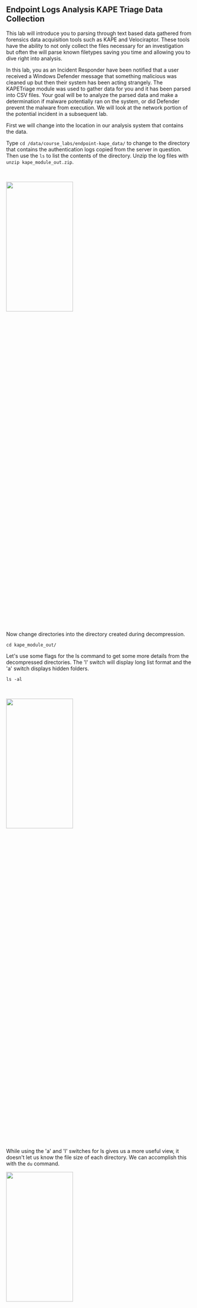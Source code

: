 ## Endpoint Logs Analysis KAPE Triage Data Collection

This lab will introduce you to parsing through text based data gathered from forensics data acquisition tools such as KAPE and Velociraptor.  These tools have the ability to not only collect the files necessary for an investigation but often the will parse known filetypes saving you time and allowing you to dive right into analysis.

In this lab, you as an Incident Responder have been notified that a user received a Windows Defender message that something malicious was cleaned up but then their system has been acting strangely.  The KAPETriage module was used to gather data for you and it has been parsed into CSV files. Your goal will be to analyze the parsed data and make a determination if malware potentially ran on the system, or did Defender prevent the malware from execution.  We will look at the network portion of the potential incident in a subsequent lab.

First we will change into the location in our analysis system that contains the data.

Type `cd /data/course_labs/endpoint-kape_data/` to change to the directory that contains the authentication logs copied from the server in question.  Then use the `ls` to list the contents of the directory.  Unzip the log files with `unzip kape_module_out.zip`.

&nbsp;

<img src="images/endpoint-kape_data_0.png"  width="60%" height="30%">

&nbsp;

Now change directories into the directory created during decompression.

```
cd kape_module_out/

```

Let's use some flags for the ls command to get some more details from the decompressed directories.  The 'l' switch will display long list format and the 'a' switch displays hidden folders.

```
ls -al
```

&nbsp;

<img src="images/endpoint-kape_data_1.png"  width="60%" height="30%">

&nbsp;

While using the 'a' and 'l' switches for ls gives us a more useful view, it doesn't let us know the file size of each directory.  We can accomplish this with the `du` command.
&nbsp;

<img src="images/endpoint-kape_data_2.png"  width="60%" height="30%">

&nbsp;

This is getting us closer, but its not clear (without reading the manual) what the numbers in front of the files and directories are.  Like almost all common Linux commands, flags following the commands change the processing options for that command.  For du, the -h command makes the output "human readable".

&nbsp;

<img src="images/endpoint-kape_data_3.png"  width="60%" height="30%">

&nbsp;

It appears that most of the data is from the FileSystem module and the EventLog module and the file sizes for the gathered data seem to be what we would expect.  We saw in an an earlier lab that the command line is one way to view, filter, and sort data text files.  You can also use spreadsheet programs, but know that they have data size limitations and have trouble with large files.  The files in this lab do not approach that limit, but it is good to use tools from the start that will meet your needs.

The [TAD Viewer](https://www.tadviewer.com/) is an example fast viewer program that can handle larger data sets.  Launch it from the menu bar at the bottom of the VM and select the /home/dfir/temp.csv file.

&nbsp;

<img src="images/endpoint-kape_data_4.png"  width="60%" height="30%">

&nbsp;

When starting a host investigation that involved malware, analyzing process execution is a good place to start. Select "Other Locations" option and select the "Computer" icon and navigate to `/data/course_labs/endpoint-kape_data/kape_module_out/ProgramExecution` and open 'the 20220301002851_PECmd_Output.csv' file.


&nbsp;

<img src="images/endpoint-kape_data_5.png"  width="60%" height="30%">

&nbsp;

Scroll over to the "Last Run" column and click it to sort from the most recent to oldest date.  Take a moment to look at the applications run in the last hour or so.  Do any of these look malicious?  Unfortunately its rarely that easy, but this will help us paint a picture as we look at more data.

&nbsp;

<img src="images/endpoint-kape_data_6.png"  width="60%" height="30%">

&nbsp;

Next we should take a look at the event logs. In the TADViewer window got to the File menu and "Open File..." and open 20220301002458_EvtxECmd_Output.csv file in the `/data/course_labs/endpoint-kape_data/kape_module_out/EventLogs` directory.  When asked if you want to open in a new or existing window, select the new window option.

&nbsp;

<img src="images/endpoint-kape_data_7.png"  width="60%" height="30%">

&nbsp;

There are 143,881 events so we will not be able to start reading through them all sequentially, we need to filter them down.  Usually in an Incident Response scenario, there is a pivot point of data where we can start.  In this case, the user mentioned a Defender pop up window, we can filter in TADViewer for this.  In the lower left hand corner of the TADViewer Window click "Filter".  Select "Provider" for the column, then select "contains" for the operator.  Type "Defender" in the text box, then click apply.

&nbsp;

<img src="images/endpoint-kape_data_8.png"  width="60%" height="30%">

&nbsp;


The filter should appear as below.

&nbsp;

<img src="images/endpoint-kape_data_9.png"  width="60%" height="30%">

&nbsp;

Click the header of the "Time Created" column to sort the data from newest to oldest.  Take a moment to read through the first 100 lines or so, you will notice that in the "Map Description" and "PayloadData1" fields, it is clear that Defender found multiple types of malware.  Also, if you scroll further to the right in the data, you will see that not only were local files and process executions but Defender found files on a file share on the Server01 system.  

&nbsp;

<img src="images/endpoint-kape_data_10.png"  width="60%" height="30%">

&nbsp;

On the local system, it appears that there was an attempt to run multiple executables from the C:\Users\dbanks\ directory, and there is a naming scheme of a number sequence and some text that seems related to Windows process internals.  This is certainly suspicious behavior in that typically executables should not be running from that specific profile location and the endpoint protection software indicates a remote access tool named Cobalt Strike associated with this behavior.

&nbsp;

<img src="images/endpoint-kape_data_11.png"  width="60%" height="30%">

&nbsp;

In a real world investigation the scope would have to expand to include the Server01 system, and would need to start with determining how these files ended up on a file share on a server.  However, there are still some unanswered questions about the host.  

The most important question is for this host is did malware successfully run?  When cross referencing with the process execution data, there does not appear to be an executable matching the naming scheme that the potential attacker was using.  That's good, but does that really mean that Defender saved the day?  

Ideally we could look at running processes and find the answer, but its not uncommon to be missing data in an IR.  In this case we do not have the volatile data for this system.

Microsoft Sysmon was installed on this system and was configured to log network data, so we could potentially gain more information there.  Clear the filter for Defender log entries and create a new filter where the "EventID" field equals 22 and the "PayloadData3" field contains the value "dbanks".  It does appear that there was some successful communication to two cloudfront domains.

&nbsp;

<img src="images/endpoint-kape_data_12.png"  width="60%" height="30%">

&nbsp;

Notice that the timestamps for this behavior are 30 minutes prior to the Defender log entries for the host.  We still to not have a clear picture of exactly what happened, but we do have enough information to consider this host likely compromised.  However, at this point in the investigation I would want to take a look at the associated network logs, we will do that in a subsequent lab.